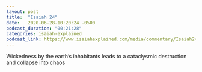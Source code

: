```yaml
---
layout: post
title:  "Isaiah 24"
date:   2020-06-28-10:20:24 -0500
podcast_duration: "00:21:28"
categories: isaiah-explained
podcast_link: https://www.isaiahexplained.com/media/commentary/Isaiah24.mp3
---
```

Wickedness by the earth’s inhabitants leads to a cataclysmic destruction and collapse into chaos
